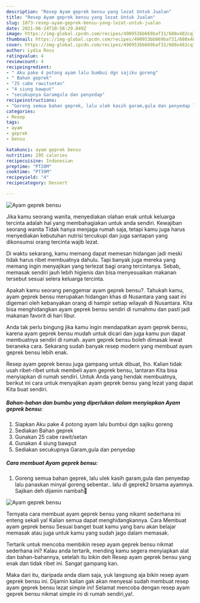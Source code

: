 ```yaml
---
description: "Resep Ayam geprek bensu yang lezat Untuk Jualan"
title: "Resep Ayam geprek bensu yang lezat Untuk Jualan"
slug: 1073-resep-ayam-geprek-bensu-yang-lezat-untuk-jualan
date: 2021-06-24T10:58:29.849Z
image: https://img-global.cpcdn.com/recipes/490953bb669baf31/680x482cq70/ayam-geprek-bensu-foto-resep-utama.jpg
thumbnail: https://img-global.cpcdn.com/recipes/490953bb669baf31/680x482cq70/ayam-geprek-bensu-foto-resep-utama.jpg
cover: https://img-global.cpcdn.com/recipes/490953bb669baf31/680x482cq70/ayam-geprek-bensu-foto-resep-utama.jpg
author: Lydia Ross
ratingvalue: 4
reviewcount: 4
recipeingredient:
- " Aku pake 4 potong ayam lalu bumbui dgn sajiku goreng"
- " Bahan geprek"
- "25 cabe rawitsetan"
- "4 siung bawput"
- "secukupnya Garamgula dan penyedap"
recipeinstructions:
- "Goreng semua bahan geprek, lalu ulek kasih garam,gula dan penyedap lalu panaskan minyal goreng sebentar.. lalu di geprek2 brsama ayamnya. Sajikan deh dijamin nambah🥰"
categories:
- Resep
tags:
- ayam
- geprek
- bensu

katakunci: ayam geprek bensu 
nutrition: 295 calories
recipecuisine: Indonesian
preptime: "PT28M"
cooktime: "PT39M"
recipeyield: "4"
recipecategory: Dessert

---
```



![Ayam geprek bensu](https://img-global.cpcdn.com/recipes/490953bb669baf31/680x482cq70/ayam-geprek-bensu-foto-resep-utama.jpg)

Jika kamu seorang wanita, menyediakan olahan enak untuk keluarga tercinta adalah hal yang membahagiakan untuk anda sendiri. Kewajiban seorang  wanita Tidak hanya menjaga rumah saja, tetapi kamu juga harus menyediakan kebutuhan nutrisi tercukupi dan juga santapan yang dikonsumsi orang tercinta wajib lezat.

Di waktu  sekarang, kamu memang dapat memesan hidangan jadi meski tidak harus ribet membuatnya dahulu. Tapi banyak juga mereka yang memang ingin menyajikan yang terlezat bagi orang tercintanya. Sebab, memasak sendiri jauh lebih higienis dan bisa menyesuaikan makanan tersebut sesuai selera keluarga tercinta. 



Apakah kamu seorang penggemar ayam geprek bensu?. Tahukah kamu, ayam geprek bensu merupakan hidangan khas di Nusantara yang saat ini digemari oleh kebanyakan orang di hampir setiap wilayah di Nusantara. Kita bisa menghidangkan ayam geprek bensu sendiri di rumahmu dan pasti jadi makanan favorit di hari libur.

Anda tak perlu bingung jika kamu ingin mendapatkan ayam geprek bensu, karena ayam geprek bensu mudah untuk dicari dan juga kamu pun dapat membuatnya sendiri di rumah. ayam geprek bensu boleh dimasak lewat beraneka cara. Sekarang sudah banyak resep modern yang membuat ayam geprek bensu lebih enak.

Resep ayam geprek bensu juga gampang untuk dibuat, lho. Kalian tidak usah ribet-ribet untuk membeli ayam geprek bensu, lantaran Kita bisa menyiapkan di rumah sendiri. Untuk Anda yang hendak membuatnya, berikut ini cara untuk menyajikan ayam geprek bensu yang lezat yang dapat Kita buat sendiri.

<!--inarticleads1-->

##### Bahan-bahan dan bumbu yang diperlukan dalam menyiapkan Ayam geprek bensu:

1. Siapkan  Aku pake 4 potong ayam lalu bumbui dgn sajiku goreng
1. Sediakan  Bahan geprek
1. Gunakan 25 cabe rawit/setan
1. Gunakan 4 siung bawput
1. Sediakan secukupnya Garam,gula dan penyedap




<!--inarticleads2-->

##### Cara membuat Ayam geprek bensu:

1. Goreng semua bahan geprek, lalu ulek kasih garam,gula dan penyedap lalu panaskan minyal goreng sebentar.. lalu di geprek2 brsama ayamnya. Sajikan deh dijamin nambah🥰
<img src="https://img-global.cpcdn.com/steps/895b9735662e1bfb/160x128cq70/ayam-geprek-bensu-langkah-memasak-1-foto.jpg" alt="Ayam geprek bensu">



Ternyata cara membuat ayam geprek bensu yang nikamt sederhana ini enteng sekali ya! Kalian semua dapat menghidangkannya. Cara Membuat ayam geprek bensu Sesuai banget buat kamu yang baru akan belajar memasak atau juga untuk kamu yang sudah jago dalam memasak.

Tertarik untuk mencoba membikin resep ayam geprek bensu nikmat sederhana ini? Kalau anda tertarik, mending kamu segera menyiapkan alat dan bahan-bahannya, setelah itu bikin deh Resep ayam geprek bensu yang enak dan tidak ribet ini. Sangat gampang kan. 

Maka dari itu, daripada anda diam saja, yuk langsung aja bikin resep ayam geprek bensu ini. Dijamin kalian gak akan menyesal sudah membuat resep ayam geprek bensu lezat simple ini! Selamat mencoba dengan resep ayam geprek bensu nikmat simple ini di rumah sendiri,ya!.

